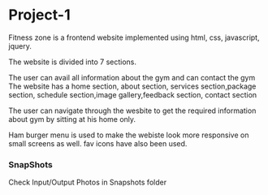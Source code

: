 # Project-1

Fitness zone is a frontend website implemented using html, css, javascript, jquery.

The website is divided into 7 sections.

The user can avail all information about the gym and can contact the gym
The website has a home section, about section, services section,package section, schedule section,image gallery,feedback section, contact section

The user can navigate through the wesbite to get the required information about gym by sitting at his home only.

Ham burger menu is used to make the webiste look more responsive on small screens as well. fav icons have also been used.

### SnapShots

Check Input/Output Photos in Snapshots folder 
